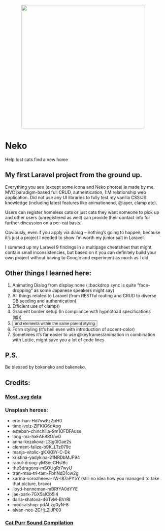 <p align="center"><a href="https://laravel.com" target="_blank"><img src="https://user-images.githubusercontent.com/106813449/179925315-c67be2bc-2ea2-492d-a642-3dcb288fde4b.png" width="400"></a></p>

# Neko
Help lost cats find a new home

## My first Laravel project from the ground up. 

Everything you see (except some icons and Neko photos) is made by me. MVC paradigm-based full CRUD, authentication, 1:M relationship web application. Did not use any UI libraries to fully test my vanilla CSS/JS knowledge (including latest features like animationend, @layer, clamp etc). 

Users can register homeless cats or just cats they want someone to pick up and other users (unregistered as well) can provide their contact info for further discussion on a per-cat basis. 

Obviously, even if you apply via dialog – nothing’s going to happen, because it’s just a project I needed to show I’m worth my junior salt in Laravel.

I summed up my Laravel 9 findings in a multipage cheatsheet that might contain small inconsistencies, but based on it you can definitely build your own project without having to Google and experiment as much as I did.  

## Other things I learned here: 
1. Animating Dialog from display:none (::backdrop sync is quite “face-dropping” as some Japanese speakers might say)
2. All things related to Laravel (from RESTful routing and CRUD to diverse DB seeding and authentication)
3. Efficient use of clamp()
4. Gradient border setup (In compliance with hypnotoad specifications (嘘))
5. <button> and <a> elements within the same parent styling
6. Form styling (it’s hell even with introduction of accent-color)
7. Sometimes it’s far easier to use @keyframes/animation in combination with Lottie, might save you a lot of code lines
 
## P.S.
Be blessed by bokeneko and bakeneko.

## Credits:
### [Most .svg data](https://blade-ui-kit.com/blade-icons)

### Unsplash heroes:
- eric-han-Hd7vwFzZpH0
- timo-volz-ZlFKIG6dApg
- esteban-chinchilla-9m1OFDFAuss
- long-ma-hxEAE88Onv0
- anna-kozakova-L3jg0lOae2s
- clement-falize-b9K_LTz079c
- manja-vitolic-gKXKBY-C-Dk
- kristina-yadykina-21NRDbMJF94
- raoul-droog-yMSecCHsIBc
- the3dragons-mSOUgRr7wyU
- tran-mau-tri-tam-FbhNdD1ow2g
- karina-vorozheeva-rW-I87aPY5Y (still no idea how you managed to take that picture, bravo)
- lloyd-henneman-mBRfYA0dYYE
- jae-park-7GX5aICb5i4
- daria-shatova-46TvM-BVrRI
- modcatshop-pdALzg0yN-8
- alvan-nee-ZCHj_2lJP00

### [Cat Purr Sound Compilation](https://www.youtube.com/watch?v=joilTJ7f8KY)

